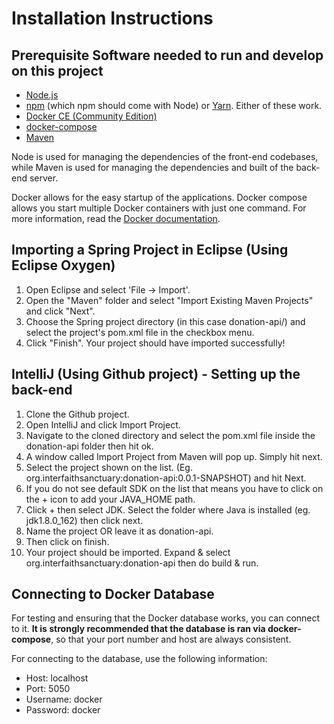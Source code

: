 # Installation Instructions

## Prerequisite Software needed to run and develop on this project

* [Node.js](https://nodejs.org/en/download/)
* [npm](https://www.npmjs.com/) (which npm should come with Node) or [Yarn](https://yarnpkg.com/en/docs/getting-started). Either of these work.
* [Docker CE (Community Edition)](https://docs.docker.com/install/)
* [docker-compose](https://docs.docker.com/compose/install/)
* [Maven](https://maven.apache.org/download.cgi)

Node is used for managing the dependencies of the front-end codebases, while Maven is used for managing the dependencies and
built of the back-end server.

Docker allows for the easy startup of the applications. Docker compose allows you start multiple Docker containers with just
one command. For more information, read the [Docker documentation](../docker-and-docker-compose).

## Importing a Spring Project in Eclipse (Using Eclipse Oxygen)

1. Open Eclipse and select 'File -> Import'.
2. Open the "Maven" folder and select "Import Existing Maven Projects" and click "Next".
3. Choose the Spring project directory (in this case donation-api/) and select the project's pom.xml file in the checkbox menu.
4. Click "Finish". Your project should have imported successfully!

## IntelliJ (Using Github project) - Setting up the back-end

1. Clone the Github project.
2. Open IntelliJ and click Import Project.
3. Navigate to the cloned directory and select the pom.xml file inside the donation-api folder then hit ok.
4. A window called Import Project from Maven will pop up. Simply hit next.
5. Select the project shown on the list. (Eg. org.interfaithsanctuary:donation-api:0.0.1-SNAPSHOT) and hit Next.
6. If you do not see default SDK on the list that means you have to click on the + icon to add your JAVA_HOME path.
7. Click + then select JDK. Select the folder where Java is installed (eg. jdk1.8.0_162) then click next.
8. Name the project OR leave it as donation-api.
9. Then click on finish.
10. Your project should be imported. Expand & select org.interfaithsanctuary:donation-api then do build & run.

## Connecting to Docker Database

For testing and ensuring that the Docker database works, you can connect to it. **It is strongly recommended
that the database is ran via docker-compose**, so that your port number and host are always consistent.

For connecting to the database, use the following information:

* Host: localhost
* Port: 5050
* Username: docker
* Password: docker
